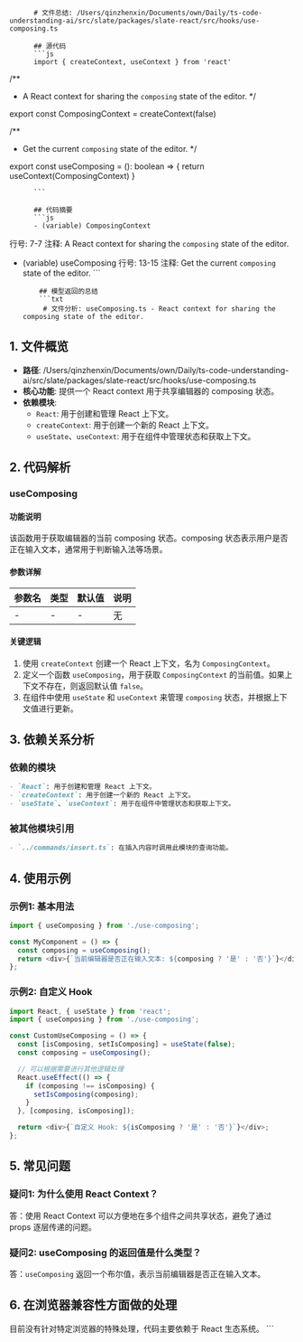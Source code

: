
          # 文件总结: /Users/qinzhenxin/Documents/own/Daily/ts-code-understanding-ai/src/slate/packages/slate-react/src/hooks/use-composing.ts

          ## 源代码
          ```js
          import { createContext, useContext } from 'react'

/**
 * A React context for sharing the `composing` state of the editor.
 */

export const ComposingContext = createContext(false)

/**
 * Get the current `composing` state of the editor.
 */

export const useComposing = (): boolean => {
  return useContext(ComposingContext)
}

          ```

          ## 代码摘要
          ```js
          - (variable) ComposingContext
  行号: 7-7
  注释: A React context for sharing the `composing` state of the editor.

- (variable) useComposing
  行号: 13-15
  注释: Get the current `composing` state of the editor.
          ```

          ## 模型返回的总结
          ```txt
           # 文件分析: useComposing.ts - React context for sharing the composing state of the editor.

## 1. 文件概览
- **路径**: /Users/qinzhenxin/Documents/own/Daily/ts-code-understanding-ai/src/slate/packages/slate-react/src/hooks/use-composing.ts
- **核心功能**: 提供一个 React context 用于共享编辑器的 composing 状态。
- **依赖模块**:
  - `React`: 用于创建和管理 React 上下文。
  - `createContext`: 用于创建一个新的 React 上下文。
  - `useState`、`useContext`: 用于在组件中管理状态和获取上下文。

## 2. 代码解析
### useComposing
#### 功能说明
该函数用于获取编辑器的当前 composing 状态。composing 状态表示用户是否正在输入文本，通常用于判断输入法等场景。

#### 参数详解
| 参数名 | 类型   | 默认值 | 说明                           |
|--------|--------|--------|--------------------------------|
| -      | -      | -      | 无                             |

#### 关键逻辑
1. 使用 `createContext` 创建一个 React 上下文，名为 `ComposingContext`。
2. 定义一个函数 `useComposing`，用于获取 `ComposingContext` 的当前值。如果上下文不存在，则返回默认值 `false`。
3. 在组件中使用 `useState` 和 `useContext` 来管理 `composing` 状态，并根据上下文值进行更新。

## 3. 依赖关系分析
### 依赖的模块
```markdown
- `React`: 用于创建和管理 React 上下文。
- `createContext`: 用于创建一个新的 React 上下文。
- `useState`、`useContext`: 用于在组件中管理状态和获取上下文。
```

### 被其他模块引用
```markdown
- `../commands/insert.ts`: 在插入内容时调用此模块的查询功能。
```

## 4. 使用示例
### 示例1: 基本用法
```typescript
import { useComposing } from './use-composing';

const MyComponent = () => {
  const composing = useComposing();
  return <div>{`当前编辑器是否正在输入文本: ${composing ? '是' : '否'}`}</div>;
};
```

### 示例2: 自定义 Hook
```typescript
import React, { useState } from 'react';
import { useComposing } from './use-composing';

const CustomUseComposing = () => {
  const [isComposing, setIsComposing] = useState(false);
  const composing = useComposing();

  // 可以根据需要进行其他逻辑处理
  React.useEffect(() => {
    if (composing !== isComposing) {
      setIsComposing(composing);
    }
  }, [composing, isComposing]);

  return <div>{`自定义 Hook: ${isComposing ? '是' : '否'}`}</div>;
};
```

## 5. 常见问题
### 疑问1: 为什么使用 React Context？
答：使用 React Context 可以方便地在多个组件之间共享状态，避免了通过 props 逐层传递的问题。

### 疑问2: useComposing 的返回值是什么类型？
答：`useComposing` 返回一个布尔值，表示当前编辑器是否正在输入文本。

## 6. 在浏览器兼容性方面做的处理
目前没有针对特定浏览器的特殊处理，代码主要依赖于 React 生态系统。
          ```
        